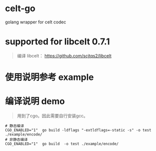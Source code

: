 # celt-go
 golang wrapper for celt codec

# supported for libcelt 0.7.1

> 编译 libcelt： https://github.com/scjtqs2/libcelt
> 
# 使用说明参考 example

# 编译说明 demo
> 用到了cgo。因此需要自行安装gcc。
```shell
# 静态编译
CGO_ENABLED="1"  go build -ldflags "-extldflags=-static -s" -o test ./example/encode/
# 非静态编译
CGO_ENABLED="1"  go build  -o test ./example/encode/
```